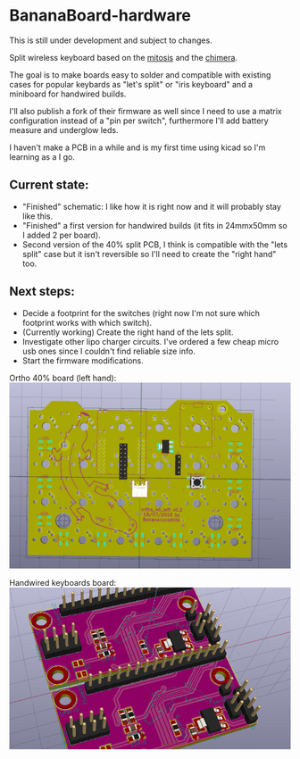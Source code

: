 # BananaBoard-hardware

This is still under development and subject to changes.

Split wireless keyboard based on the [mitosis](https://github.com/reversebias/mitosis-hardware) and the [chimera](https://github.com/GlenPickle/Chimera).

The goal is to make boards easy to solder and compatible with existing cases for popular keybards as "let's split" or "iris keyboard" and a miniboard for handwired builds.

I'll also publish a fork of their firmware as well since I need to use a matrix configuration instead of a "pin per switch", furthermore I'll add battery measure and underglow leds.


I haven't make a PCB in a while and is my first time using kicad so I'm learning as a I go.

Current state:
-
 - "Finished" schematic: I like how it is right now and it will probably stay like this.
 - "Finished" a first version for handwired builds (it fits in 24mmx50mm so I added 2 per board).
 - Second version of the 40% split PCB, I think is compatible with the "lets split" case but it isn't reversible so I'll need to create the "right hand" too.

Next steps: 
-
 - Decide a footprint for the switches (right now I'm not sure which footprint works with which switch).
 - (Currently working) Create the right hand of the lets split.
 - Investigate other lipo charger circuits. I've ordered a few cheap micro usb ones since I couldn't find reliable size info.
 - Start the firmware modifications.


Ortho 40% board (left hand):
![pcb image](https://raw.githubusercontent.com/bananacocodrilo/BananaBoard-hardware/master/Images/ortho_40_left.PNG)


Handwired keyboards board:
![handwired](https://raw.githubusercontent.com/bananacocodrilo/BananaBoard-hardware/master/Images/handwired_3D.PNG)

